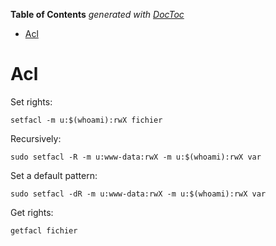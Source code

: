 <!-- START doctoc generated TOC please keep comment here to allow auto update -->
<!-- DON'T EDIT THIS SECTION, INSTEAD RE-RUN doctoc TO UPDATE -->
**Table of Contents**  *generated with [DocToc](https://github.com/thlorenz/doctoc)*

- [Acl](#acl)

<!-- END doctoc generated TOC please keep comment here to allow auto update -->

Acl
======

Set rights:

`setfacl -m u:$(whoami):rwX fichier`

Recursively:

`sudo setfacl -R -m u:www-data:rwX -m u:$(whoami):rwX var`

Set a default pattern:

`sudo setfacl -dR -m u:www-data:rwX -m u:$(whoami):rwX var`

Get rights:

`getfacl fichier`